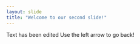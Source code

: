 ```yaml
---
layout: slide
title: "Welcome to our second slide!"
---
```

Text has been edited
Use the left arrow to go back!
